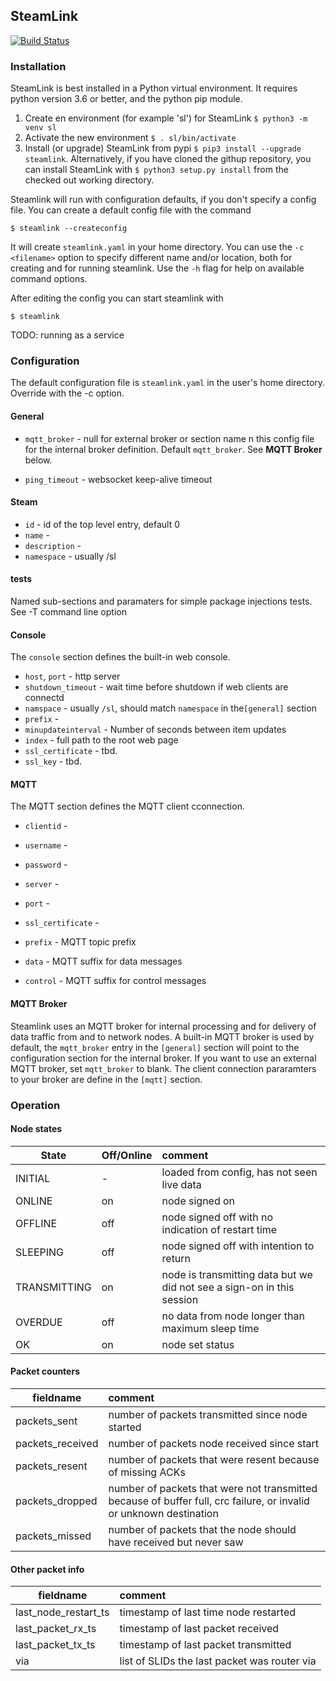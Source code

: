 ## SteamLink

[![Build Status](https://travis-ci.org/steamlink/steamlink.svg?branch=master)](https://travis-ci.org/steamlink/steamlink)

### Installation

SteamLink is best installed in a Python virtual environment. 
It requires python version 3.6 or better, and the python pip module.


1. Create en environment (for example 'sl') for SteamLink	```$ python3 -m venv sl```
1. Activate the new environment ```$ . sl/bin/activate``` 
1. Install (or upgrade) SteamLink from pypi ```$ pip3 install --upgrade steamlink```. Alternatively, if you have cloned the githup repository, you can install SteamLink with ```$ python3 setup.py install``` from the checked out working directory.


Steamlink will run with configuration defaults, if you don't specify a config file. You can create a default config file with the command

```$ steamlink --createconfig ```

It will create `steamlink.yaml` in your home directory. You can use the `-c <filename>` option to specify different name and/or location, both for creating and for running steamlink. Use the `-h` flag for help on available command options.

After editing the config you can start steamlink with

```$ steamlink```

TODO: running as a service

### Configuration
The default configuration file is `steamlink.yaml` in the user's home directory. Override with the -c option.

#### General
- `mqtt_broker` - null for external broker or section name n this config file for the internal broker definition. Default `mqtt_broker`. See <B>MQTT Broker</B> below.

- `ping_timeout` - websocket keep-alive timeout

#### Steam
- `id` - id of the top level entry, default 0
- `name` - 
- `description` - 
- `namespace` -	usually /sl


#### tests

Named sub-sections and paramaters for simple package injections tests. See -T command line option


#### Console

The `console` section defines the built-in web console. 

- `host`, `port` - http server 
- `shutdown_timeout` - wait time before shutdown if web clients are connectd
- `namspace` - usually `/sl`, should match `namespace` in the`[general]` section
- `prefix` - 
- `minupdateinterval` - Number of seconds between item updates
- `index` - full path to the root web page
- `ssl_certificate` - tbd.
- `ssl_key` - tbd.

#### MQTT 

The MQTT section defines the MQTT client cconnection.

- `clientid` - 
- `username` -
- `password` -
- `server` -
- `port` -
- `ssl_certificate` -

- `prefix` -	MQTT topic prefix
- `data` - MQTT suffix for data messages
- `control` -	MQTT suffix for control messages

#### MQTT Broker

Steamlink uses an MQTT broker for internal processing and for delivery of data traffic from and to network nodes. A built-in MQTT broker is used by default, the `mqtt_broker` entry in the `[general]` section will point to the configuration section for the internal broker. If you want to use an external MQTT broker, set `mqtt_broker` to blank. The client connection pararamters to your broker are define in the `[mqtt]` section.

### Operation

#### Node states

| State | Off/Online | comment
|-------|:-----------|:--------
| INITIAL| - | loaded from config, has not seen live data
| ONLINE | on | node signed on
| OFFLINE| off| node signed off with no indication of restart time
| SLEEPING| off | node signed off with intention to return
| TRANSMITTING| on | node is transmitting data but we did not see a sign-on in this session
| OVERDUE | off | no data from node longer than maximum sleep time
| OK | on | node set status

#### Packet counters

| fieldname | comment
|-----|:-----
| packets_sent | number of packets transmitted since node started
| packets_received | number of packets node received since start
| packets_resent | number of packets that were resent because of missing ACKs
| packets_dropped | number of packets that were not transmitted because of buffer full, crc failure, or invalid or unknown destination
| packets_missed | number of packets that the node should have received but never saw


#### Other packet info

| fieldname | comment
|-----|:-----
| last\_node\_restart\_ts | timestamp of last time node restarted
| last\_packet\_rx\_ts | timestamp of last packet received
| last\_packet\_tx\_ts | timestamp of last packet transmitted
| via | list of SLIDs the last packet was router via




